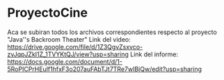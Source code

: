 # ProyectoCine
Aca se subiran todos los archivos correspondientes respecto al proyecto "Java''s Backroom Theater"
Link del video: 
https://drive.google.com/file/d/1Z3QgvZsxvco-zvJqpJZkI1Z_1TVYKtQJ/view?usp=sharing
Link del informe:
https://docs.google.com/document/d/1-5RoPICPrHEulf1hfxF3o207auFAbTJt7TRe7wIBjQw/edit?usp=sharing
